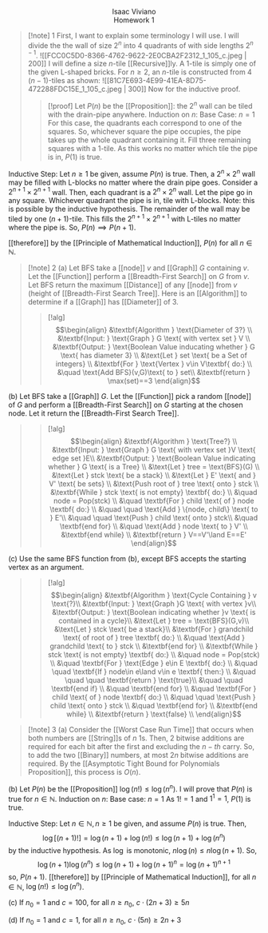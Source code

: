 <p align=center>
Isaac Viviano <br>
Homework 1
</p>

>[!note] 1
First, I want to explain some terminology I will use. I will divide the the wall of size $2^{n}$ into $4$ quadrants of with side lengths $2^{n-1}$.
![[FCC0C5D0-8366-4762-9622-2E0CBA2F2312_1_105_c.jpeg | 200]]
I will define a size $n$-tile [[Recursive]]ly. A $1$-tile is simply one of the given L-shaped bricks. For $n≥2$, an $n$-tile is constructed from $4$ $(n-1)$-tiles as shown:
![[81C7E693-4E99-41EA-8D75-472288FDC15E_1_105_c.jpeg | 300]]
Now for the inductive proof.
>
>>[!proof]
Let $P(n)$ be the [[Proposition]]: the $2^{n}$ wall can be tiled with the drain-pipe anywhere.
>>Induction on $n$:
Base Case: $n=1$
For this case, the quadrants each correspond to one of the squares. So, whichever square the pipe occupies, the pipe takes up the whole quadrant containing it. Fill three remaining squares with a $1$-tile. As this works no matter which tile the pipe is in, $P(1)$ is true.
>>
Inductive Step: Let $n≥1$ be given, assume $P(n)$ is true.
Then, a $2^{n}\times 2^{n}$ wall may be filled with L-blocks no matter where the drain pipe goes. Consider a $2^{n+1}\times2^{n+1}$ wall. Then, each quadrant is a $2^{n}\times2^{n}$ wall. Let the pipe go in any square. Whichever quadrant the pipe is in, tile with L-blocks. Note: this is possible by the inductive hypothesis. The remainder of the wall may be tiled by one $(n+1)$-tile. This fills the $2^{n+1}\times2^{n+1}$ with L-tiles no matter where the pipe is. So, $P(n)\implies P(n+1)$.
>>
[[therefore]] by the [[Principle of Mathematical Induction]], $P(n)$ for all $n\in \mathbb{N}$.

>[!note] 2
(a) Let $\text{BFS}$ take a [[node]] $v$ and [[Graph]] $G$ containing $v$. Let the [[Function]] perform a [[Breadth-First Search]] on $G$ from $v$. Let $\text{BFS}$ return the maximum [[Distance]] of any [[node]] from $v$ (height of [[Breadth-First Search Tree]]. Here is an [[Algorithm]] to determine if a [[Graph]] has [[Diameter]] of 3.
>>[!alg]
>>$$\begin{align}
&\textbf{Algorithm } \text{Diameter of 3?} \\
&\textbf{Input: } \text{Graph } G \text{ with vertex set } V \\
&\textbf{Output: } \text{Boolean Value inducating whether } G \text{ has diameter 3} \\
&\text{Let } set \text{ be a Set of integers}  \\
&\textbf{For } \text{Vertex } v\in V\textbf{ do:} \\
&\quad \text{Add BFS}(v,G)\text{ to } set\\
&\textbf{return } \max(set)==3
\end{align}$$
>
(b) Let $\text{BFS}$ take a [[Graph]] $G$. Let the [[Function]] pick a random [[node]] of $G$ and perform a [[Breadth-First Search]] on $G$ starting at the chosen node. Let it return the [[Breadth-First Search Tree]].
>>[!alg]
>>$$\begin{align}
&\textbf{Algorithm } \text{Tree?} \\
&\textbf{Input: } \text{Graph } G \text{ with vertex set }V \text{ edge set }E\\
&\textbf{Output: } \text{Boolean Value indicating whether } G \text{ is a Tree} \\
&\text{Let } tree = \text{BFS}(G) \\
&\text{Let } stck \text{ be a stack} \\
&\text{Let } E' \text{ and } V' \text{ be sets} \\
&\text{Push root of } tree \text{ onto } stck \\ 
&\textbf{While } stck \text{ is not empty} \textbf{ do:} \\
&\quad node = Pop(stck) \\
&\quad \textbf{For } child \text{ of } node \textbf{ do:} \\
&\quad \quad \text{Add } \{node, child\} \text{ to } E'\\
&\quad \quad \text{Push } child \text{ onto } stck\\
&\quad \textbf{end for} \\
&\quad \text{Add } node \text{ to } V' \\
&\textbf{end while} \\
&\textbf{return } V==V'\land E==E'
\end{align}$$
>
(c) Use the same $\text{BFS}$ function from (b), except $\text{BFS}$ accepts the starting vertex as an argument.
>>[!alg]
>>$$\begin{align}
&\textbf{Algorithm } \text{Cycle Containing } v \text{?}\\
&\textbf{Input: } \text{Graph }G \text{ with vertex }v\\
&\textbf{Output: } \text{Boolean indicating whether }v \text{ is contained in a cycle}\\
&\text{Let } tree = \text{BFS}(G,v)\\
&\text{Let } stck \text{ be a stack}\\
&\textbf{For } grandchild \text{ of root of } tree \textbf{ do:} \\
&\quad \text{Add } grandchild \text{ to } stck \\
&\textbf{end for} \\
&\textbf{While } stck \text{ is not empty} \textbf{ do:} \\
&\quad node = Pop(stck) \\
&\quad \textbf{For } \text{Edge } e\in E \textbf{ do:} \\
&\quad \quad \textbf{If } node\in e\land v\in e \textbf{ then:} \\
&\quad \quad \quad \textbf{return } \text{true}\\
&\quad \quad \textbf{end if} \\
&\quad \textbf{end for} \\
&\quad \textbf{For } child \text{ of } node \textbf{ do:} \\
&\quad \quad \text{Push } child \text{ onto } stck \\
&\quad \textbf{end for} \\
&\textbf{end while} \\
&\textbf{return } \text{false} \\
\end{align}$$

>[!note] 3
(a) Consider the [[Worst Case Run Time]] that occurs when both numbers are [[String]]s of $n$ $1$s. Then, $2$ bitwise additions are required for each bit after the first and excluding the $n-th$ carry. So, to add the two [[Binary]] numbers, at most $2n$ bitwise additions are required. By the [[Asymptotic Tight Bound for Polynomials Proposition]], this process is $O(n)$.
>
(b) Let $P(n)$ be the [[Proposition]] $\log(n!)≤\log(n^{n})$. I will prove that $P(n)$ is true for $n\in \mathbb{N}$.
Induction on $n$:
Base case: $n=1$
As $1!=1$ and $1^{1}=1$, $P(1)$ is true.
>
Inductive Step: Let $n\in \mathbb{N}, n≥1$ be given, and assume $P(n)$ is true.
Then, $$\log[(n+1)!]=\log(n+1)+ \log(n!)≤\log(n+1)+ \log(n^{n})$$by the inductive hypothesis. As $\log$ is monotonic, $n\log(n)\le n\log(n+1)$. So,  $$\log(n+1)\log(n^{n})≤\log(n+1)+\log(n+1)^{n}=\log(n+1)^{n+1}$$so, $P(n+1)$.
[[therefore]] by [[Principle of Mathematical Induction]], for all $n\in \mathbb{N}$, $\log(n!)≤\log(n^{n})$.
>
(c) If $n_{0}=1$ and $c=100$, for all $n≥n_{0}$, $c\cdot (2n+3)≥5n$
>
(d) If $n_{0}=1$ and $c=1$, for all $n≥n_{0}$, $c\cdot(5n)≥2n+3$
